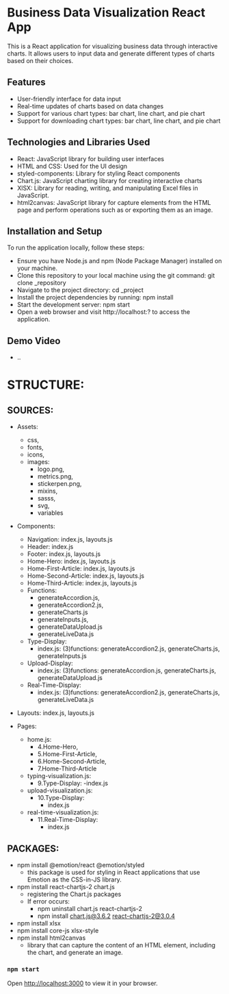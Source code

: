 # Business Data Visualization React App

This is a React application for visualizing business data through interactive charts. It allows users to input data and generate different types of charts based on their choices.

## Features
- User-friendly interface for data input
- Real-time updates of charts based on data changes
- Support for various chart types: bar chart, line chart, and pie chart
- Support for downloading chart types: bar chart, line chart, and pie chart

## Technologies and Libraries Used
- React: JavaScript library for building user interfaces
- HTML and CSS: Used for the UI design
- styled-components: Library for styling React components
- Chart.js: JavaScript charting library for creating interactive charts
- XlSX: Library for reading, writing, and manipulating Excel files in JavaScript.
- html2canvas: JavaScript library for capture elements from the HTML page and perform operations such as or exporting them as an image.

## Installation and Setup
To run the application locally, follow these steps:
  - Ensure you have Node.js and npm (Node Package Manager) installed on your machine.
  - Clone this repository to your local machine using the git command: git clone _repository
  - Navigate to the project directory: cd _project
  - Install the project dependencies by running: npm install
  - Start the development server: npm start
  - Open a web browser and visit http://localhost:? to access the application.

## Demo Video
- ..

# STRUCTURE:
## SOURCES:

 - Assets: 
 	- css, 
 	- fonts, 
 	- icons, 
 	- images: 
 		- logo.png, 
 		- metrics.png, 
 		- stickerpen.png, 
 		- mixins, 
 		- sasss, 
 		- svg, 
 		- variables
 
 - Components: 
	- Navigation: index.js, layouts.js
	- Header: index.js
	- Footer: index.js, layouts.js
	- Home-Hero: index.js, layouts.js
	- Home-First-Article: index.js, layouts.js
	- Home-Second-Article: index.js, layouts.js
	- Home-Third-Article: index.js, layouts.js
	- Functions: 
		- generateAccordion.js, 
		- generateAccordion2.js, 
		- generateCharts.js
		- generateInputs.js, 
		- generateDataUpload.js
		- generateLiveData.js
	- Type-Display: 
		- index.js: (3)functions: generateAccordion2.js, generateCharts.js, generateInputs.js
	- Upload-Display: 
		- index.js: (3)functions: generateAccordion.js, generateCharts.js, generateDataUpload.js
	- Real-Time-Display: 
		- index.js: (3)functions: generateAccordion2.js, generateCharts.js, generateLiveData.js
	
 - Layouts: index.js, layouts.js
 
 - Pages:
	- home.js: 
		- 4.Home-Hero, 
		- 5.Home-First-Article, 
		- 6.Home-Second-Article, 
		- 7.Home-Third-Article
	- typing-visualization.js: 
		- 9.Type-Display: 
			-index.js
	- upload-visualization.js: 
		- 10.Type-Display: 
			- index.js
	- real-time-visualization.js: 
		- 11.Real-Time-Display: 
			- index.js

## PACKAGES:
 - npm install @emotion/react @emotion/styled 
 	- this package is used for styling in React applications that use Emotion as the CSS-in-JS library.
 - npm install react-chartjs-2 chart.js
 	- registering the Chart.js packages
 	- If error occurs: 
 		- npm uninstall chart.js react-chartjs-2
		- npm install chart.js@3.6.2 react-chartjs-2@3.0.4
 - npm install xlsx
 - npm install core-js xlsx-style
 - npm install html2canvas
 	- library that can capture the content of an HTML element, including the chart, and generate an image.


### `npm start`
Open [http://localhost:3000](http://localhost:3000) to view it in your browser.

